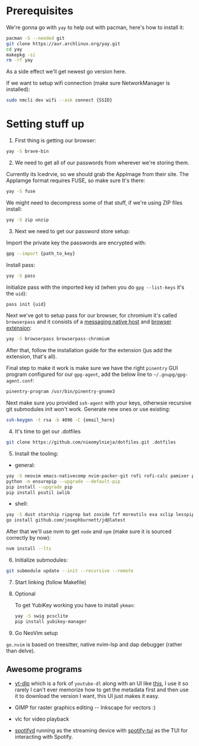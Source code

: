 # Prerequisites

We're gonna go with `yay` to help out with pacman, here's how to install it:
 
```sh
pacman -S --needed git
git clone https://aur.archlinux.org/yay.git
cd yay
makepkg -si
rm -rf yay
```

As a side effect we'll get newest go version here.

If we want to setup wifi connection (make sure NetworkManager is installed):

```sh
sudo nmcli dev wifi --ask connect {SSID}
```

# Setting stuff up

1. First thing is getting our browser:

```sh
yay -S brave-bin
```

2. We need to get all of our passwords from wherever we're storing them.

Currently its Icedrvie, so we should grab the AppImage from their site. The AppIamge format requires FUSE, so make sure It's there:

```sh
yay -S fuse
```

We might need to decompress some of that stuff, if we're using ZIP files install:

```sh
yay -S zip unzip
```

3. Next we need to get our password store setup:

Import the private key the passwords are encrypted with:

```sh
gpg --import {path_to_key}
```

Install pass:

```sh
yay -S pass
```

Initialize pass with the imported key id (when you do `gpg --list-keys` it's the `uid`):

```sh
pass init {uid}
```

Next we've got to setup pass for our browser, for chromium it's called `browserpass` and it consists of a [messaging native host](https://github.com/browserpass/browserpass-native) and [browser extension](https://github.com/browserpass/browserpass-extension):

```sh
yay -S browserpass browserpass-chromium
```

After that, follow the installation guide for the extension (jus add the extension, that's all).

Final step to make it work is make sure we have the right `pinentry` GUI program configured for our `gpg-agent`, add the below line to `~/.gnupg/gpg-agent.conf`:

```txt
pinentry-program /usr/bin/pinentry-gnome3
```

Next make sure you provided `ssh-agent` with your keys, otherwsie recursive git submodules init won't work. Generate new ones or use existing:

```sh
ssh-keygen -t rsa -b 4096 -C {email_here}
```

4. It's time to get our .dotfiles

```sh
git clone https://github.com/nieomylnieja/dotfiles.git .dotfiles
```

5. Install the tooling:

- general:

```sh
yay -S neovim emacs-nativecomp nvim-packer-git rofi rofi-calc pamixer pavucontrol nitrogen arandr flameshot nerd-fonts-mononoki nnn dunst cronie qt5c5 lxappearance-gtk3 spotify python-dbus-next noto-fonts-emoji ttf-nerd-fonts-symbols-2048-em picom zathura zathura-pdf-mupdf dolphin dolphin-plugins kvantum bluez-utils thunderbird protonmail-bridge steghide tomb
python -m ensurepip --upgrade --default-pip
pip install --upgrade pip
pip install psutil iwlib
```

- shell:

```sh
yay -S dust starship ripgrep bat zoxide fzf moreutils exa xclip lesspipe git-delta fd bash-completion man-db man-pages nvm yarn bottom jq yq xautolock sops pacman-contrib httpie cht.sh-git apg luarocks github-cli lnav rustup didyoumean
go install github.com/josephburnett/jd@latest
```

After that we'll use nvm to get `node` and `npm` (make sure it is sourced correctly by now):

```sh
nvm install --lts
```

6. Initialize submodules:

```sh
git submodule update --init --recursive --remote
```

7. Start linking (follow Makefile)

8. Optional

    To get YubiKey working you have to install `ykman`:

    ```sh
    yay -S swig pcsclite
    pip install yubikey-manager
    ```

9. Go NeoVim setup

`go.nvim` is based on treesitter, native nvim-lsp and dap debugger (rather than
delve).

## Awesome programs

- [yt-dlp](https://github.com/yt-dlp/yt-dlp) which is a fork of `youtube-dl`
  along with an UI like [this](https://github.com/jely2002/youtube-dl-gui),
  I use it so rarely I can't ever memorize how to get the metadata first and
  then use it to download the version I want, this UI just makes it easy.

- GIMP for raster graphics editing -- Inkscape for vectors :)

- vlc for video playback

- [spotifyd](https://github.com/Spotifyd/spotifyd) running as the streaming device with [spotify-tui](https://github.com/Rigellute/spotify-tui) as the TUI for interacting with Spotify.
